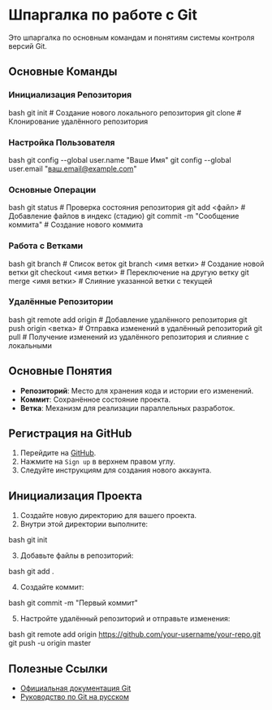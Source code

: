 # Шпаргалка по работе с Git

Это шпаргалка по основным командам и понятиям системы контроля версий Git.

## Основные Команды

### Инициализация Репозитория

bash
git init               # Создание нового локального репозитория
git clone <url>        # Клонирование удалённого репозитория

### Настройка Пользователя

bash
git config --global user.name "Ваше Имя"
git config --global user.email "ваш.email@example.com"

### Основные Операции

bash
git status             # Проверка состояния репозитория
git add <файл>         # Добавление файлов в индекс (стадию)
git commit -m "Сообщение коммита"  # Создание нового коммита

### Работа с Ветками

bash
git branch             # Список веток
git branch <имя ветки> # Создание новой ветки
git checkout <имя ветки> # Переключение на другую ветку
git merge <имя ветки>  # Слияние указанной ветки с текущей

### Удалённые Репозитории

bash
git remote add origin <url> # Добавление удалённого репозитория
git push origin <ветка>     # Отправка изменений в удалённый репозиторий
git pull                    # Получение изменений из удалённого репозитория и слияние с локальными

## Основные Понятия

- **Репозиторий**: Место для хранения кода и истории его изменений.
- **Коммит**: Сохранённое состояние проекта.
- **Ветка**: Механизм для реализации параллельных разработок.

## Регистрация на GitHub

1. Перейдите на [GitHub](https://github.com/).
2. Нажмите на `Sign up` в верхнем правом углу.
3. Следуйте инструкциям для создания нового аккаунта.

## Инициализация Проекта

1. Создайте новую директорию для вашего проекта.
2. Внутри этой директории выполните:

bash
git init

3. Добавьте файлы в репозиторий:

bash
git add .

4. Создайте коммит:

bash
git commit -m "Первый коммит"

5. Настройте удалённый репозиторий и отправьте изменения:

bash
git remote add origin https://github.com/your-username/your-repo.git
git push -u origin master

## Полезные Ссылки

- [Официальная документация Git](https://git-scm.com/doc)
- [Руководство по Git на русском](https://githowto.com/ru)